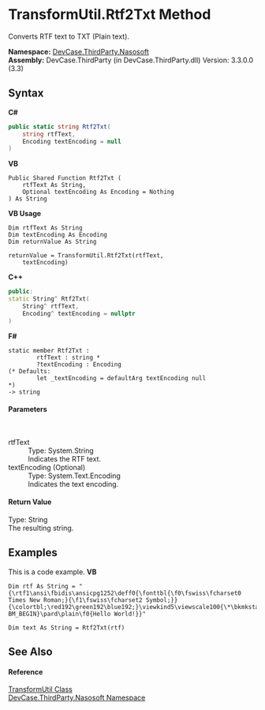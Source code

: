 # TransformUtil.Rtf2Txt Method 
 

Converts RTF text to TXT (Plain text).

**Namespace:**&nbsp;<a href="N_DevCase_ThirdParty_Nasosoft">DevCase.ThirdParty.Nasosoft</a><br />**Assembly:**&nbsp;DevCase.ThirdParty (in DevCase.ThirdParty.dll) Version: 3.3.0.0 (3.3)

## Syntax

**C#**<br />
``` C#
public static string Rtf2Txt(
	string rtfText,
	Encoding textEncoding = null
)
```

**VB**<br />
``` VB
Public Shared Function Rtf2Txt ( 
	rtfText As String,
	Optional textEncoding As Encoding = Nothing
) As String
```

**VB Usage**<br />
``` VB Usage
Dim rtfText As String
Dim textEncoding As Encoding
Dim returnValue As String

returnValue = TransformUtil.Rtf2Txt(rtfText, 
	textEncoding)
```

**C++**<br />
``` C++
public:
static String^ Rtf2Txt(
	String^ rtfText, 
	Encoding^ textEncoding = nullptr
)
```

**F#**<br />
``` F#
static member Rtf2Txt : 
        rtfText : string * 
        ?textEncoding : Encoding 
(* Defaults:
        let _textEncoding = defaultArg textEncoding null
*)
-> string 

```


#### Parameters
&nbsp;<dl><dt>rtfText</dt><dd>Type: System.String<br />Indicates the RTF text.</dd><dt>textEncoding (Optional)</dt><dd>Type: System.Text.Encoding<br />Indicates the text encoding.</dd></dl>

#### Return Value
Type: String<br />The resulting string.

## Examples
This is a code example. 
**VB**<br />
``` VB
Dim rtf As String = "{\rtf1\ansi\fbidis\ansicpg1252\deff0{\fonttbl{\f0\fswiss\fcharset0 Times New Roman;}{\f1\fswiss\fcharset2 Symbol;}}{\colortbl;\red192\green192\blue192;}\viewkind5\viewscale100{\*\bkmkstart BM_BEGIN}\pard\plain\f0{Hello World!}}"

Dim text As String = Rtf2Txt(rtf)
```


## See Also


#### Reference
<a href="T_DevCase_ThirdParty_Nasosoft_TransformUtil">TransformUtil Class</a><br /><a href="N_DevCase_ThirdParty_Nasosoft">DevCase.ThirdParty.Nasosoft Namespace</a><br />